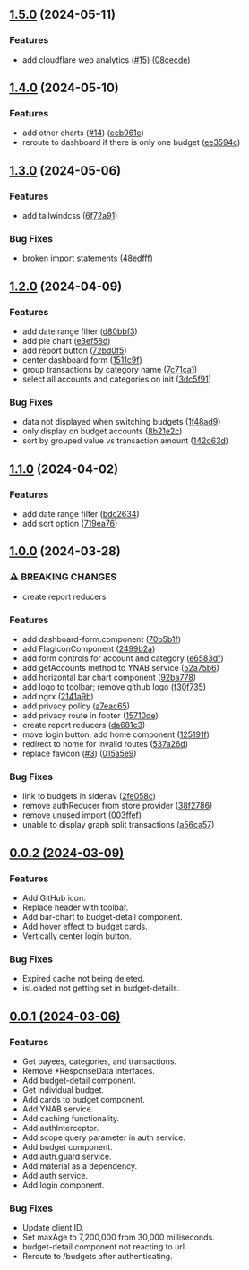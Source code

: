 ## [1.5.0](https://github.com/grantwforsythe/custom-reports-for-ynab/compare/1.4.0...1.5.0) (2024-05-11)

### Features

- add cloudflare web analytics ([#15](https://github.com/grantwforsythe/custom-reports-for-ynab/issues/15)) ([08cecde](https://github.com/grantwforsythe/custom-reports-for-ynab/commit/08cecde8ef9d8c6dece69dbf5c7b215ae6fbb022))

## [1.4.0](https://github.com/grantwforsythe/custom-reports-for-ynab/compare/1.3.0...1.4.0) (2024-05-10)

### Features

- add other charts ([#14](https://github.com/grantwforsythe/custom-reports-for-ynab/issues/14)) ([ecb961e](https://github.com/grantwforsythe/custom-reports-for-ynab/commit/ecb961ebed6e8633abb015330febf11be23d9594))
- reroute to dashboard if there is only one budget ([ee3594c](https://github.com/grantwforsythe/custom-reports-for-ynab/commit/ee3594c88f22a290c18309ab5cdcc4a40e4d11b2))

## [1.3.0](https://github.com/grantwforsythe/custom-reports-for-ynab/compare/1.2.0...1.3.0) (2024-05-06)

### Features

- add tailwindcss ([6f72a91](https://github.com/grantwforsythe/custom-reports-for-ynab/commit/6f72a91c5f3b8f7bf1bececc8e3ae6d3c91b5a09))

### Bug Fixes

- broken import statements ([48edfff](https://github.com/grantwforsythe/custom-reports-for-ynab/commit/48edfff2fe8b7e8979ce0c2f9309d5a7881f0dfe))

## [1.2.0](https://github.com/grantwforsythe/custom-reports-for-ynab/compare/1.1.0...1.2.0) (2024-04-09)

### Features

- add date range filter ([d80bbf3](https://github.com/grantwforsythe/custom-reports-for-ynab/commit/d80bbf36fc8e6db3c1b2f74ad0b9905fd95ed782))
- add pie chart ([e3ef58d](https://github.com/grantwforsythe/custom-reports-for-ynab/commit/e3ef58d773cd28caf0809e7fde9bac5a5b3b5335))
- add report button ([72bd0f5](https://github.com/grantwforsythe/custom-reports-for-ynab/commit/72bd0f5bec561755d5aca785feaf1980d9e30675))
- center dashboard form ([1511c9f](https://github.com/grantwforsythe/custom-reports-for-ynab/commit/1511c9f240d2f1416a8188427f3472e3e23e2b76))
- group transactions by category name ([7c71ca1](https://github.com/grantwforsythe/custom-reports-for-ynab/commit/7c71ca110e2cdc54b722132d7bd03b5770a7a24e))
- select all accounts and categories on init ([3dc5f91](https://github.com/grantwforsythe/custom-reports-for-ynab/commit/3dc5f91580c148a4a3458296ecc93910112cb08e))

### Bug Fixes

- data not displayed when switching budgets ([1f48ad9](https://github.com/grantwforsythe/custom-reports-for-ynab/commit/1f48ad9409a6de9e49668b3dcd3e02c759da0ccb))
- only display on budget accounts ([8b21e2c](https://github.com/grantwforsythe/custom-reports-for-ynab/commit/8b21e2ca845c0cd21f5df7b57f7805e02fe35eb0))
- sort by grouped value vs transaction amount ([142d63d](https://github.com/grantwforsythe/custom-reports-for-ynab/commit/142d63d83b4e5b6884b158e1042d8d24a4a6dfdc))

## [1.1.0](https://github.com/grantwforsythe/custom-reports-for-ynab/compare/1.0.0...1.1.0) (2024-04-02)

### Features

- add date range filter ([bdc2634](https://github.com/grantwforsythe/custom-reports-for-ynab/commit/bdc2634ef9f5c9401fa0f991b8cefda9b0cb3c6b))
- add sort option ([719ea76](https://github.com/grantwforsythe/custom-reports-for-ynab/commit/719ea76d893d88ea1b9af07d2457ac4ed5551cc5))

## [1.0.0](https://github.com/grantwforsythe/ynab-custom-reports/compare/0.0.2...1.0.0) (2024-03-28)

### ⚠ BREAKING CHANGES

- create report reducers

### Features

- add dashboard-form.component ([70b5b1f](https://github.com/grantwforsythe/ynab-custom-reports/commit/70b5b1fd39ecfcd1b8e20bf68d0d0f9f5852fc85))
- add FlagIconComponent ([2499b2a](https://github.com/grantwforsythe/ynab-custom-reports/commit/2499b2af1b2ddc7dbe80806201b6f8e0b6a750f4))
- add form controls for account and category ([e6583df](https://github.com/grantwforsythe/ynab-custom-reports/commit/e6583df8a28ee8e91b11cb137aa13d34f08dcadb))
- add getAccounts method to YNAB service ([52a75b6](https://github.com/grantwforsythe/ynab-custom-reports/commit/52a75b643c71a62f47225e5ba8a27fe892386a58))
- add horizontal bar chart component ([92ba778](https://github.com/grantwforsythe/ynab-custom-reports/commit/92ba778bf16b440a622d085ae206cc4fc6a309da))
- add logo to toolbar; remove github logo ([f30f735](https://github.com/grantwforsythe/ynab-custom-reports/commit/f30f7350ba1f638f909d657156e79f69cc7ba6b0))
- add ngrx ([2141a9b](https://github.com/grantwforsythe/ynab-custom-reports/commit/2141a9b89d2d058ce752ea537f0010df6599b4e8))
- add privacy policy ([a7eac65](https://github.com/grantwforsythe/ynab-custom-reports/commit/a7eac6574b2a31d733ec5a2540771914e85a9486))
- add privacy route in footer ([15710de](https://github.com/grantwforsythe/ynab-custom-reports/commit/15710def391c455cb8bd46408617c921d9b54906))
- create report reducers ([da681c3](https://github.com/grantwforsythe/ynab-custom-reports/commit/da681c3ba544fcdae9603e0f8e6e494f9b94e7f9))
- move login button; add home component ([125191f](https://github.com/grantwforsythe/ynab-custom-reports/commit/125191f328b345236cbd700ce257e08fed0ad8ef))
- redirect to home for invalid routes ([537a26d](https://github.com/grantwforsythe/ynab-custom-reports/commit/537a26ddd28044fdc537a69d4c3102201716e365))
- replace favicon ([#3](https://github.com/grantwforsythe/ynab-custom-reports/issues/3)) ([015a5e9](https://github.com/grantwforsythe/ynab-custom-reports/commit/015a5e9f48e1f914057a3493e6efe53ba14a5937))

### Bug Fixes

- link to budgets in sidenav ([2fe058c](https://github.com/grantwforsythe/ynab-custom-reports/commit/2fe058c1061335414e9e62d90c68ce27bc61d17f))
- remove authReducer from store provider ([38f2786](https://github.com/grantwforsythe/ynab-custom-reports/commit/38f2786abae319fd4a18881547efeb29e932bb76))
- remove unused import ([003ffef](https://github.com/grantwforsythe/ynab-custom-reports/commit/003ffef12325226b7a2a198c587b2cef103a5b77))
- unable to display graph split transactions ([a56ca57](https://github.com/grantwforsythe/ynab-custom-reports/commit/a56ca5754f75df2d6926cb916660053eef7c2742))

## [0.0.2 (2024-03-09)](https://github.com/grantwforsythe/ynab-custom-reports/compare/0.0.1...0.0.2)

### Features

- Add GitHub icon.
- Replace header with toolbar.
- Add bar-chart to budget-detail component.
- Add hover effect to budget cards.
- Vertically center login button.

### Bug Fixes

- Expired cache not being deleted.
- isLoaded not getting set in budget-details.

## [0.0.1 (2024-03-06)](https://github.com/grantwforsythe/ynab-custom-reports/commits/0.0.1)

### Features

- Get payees, categories, and transactions.
- Remove \*ResponseData interfaces.
- Add budget-detail component.
- Get individual budget.
- Add cards to budget component.
- Add YNAB service.
- Add caching functionality.
- Add authInterceptor.
- Add scope query parameter in auth service.
- Add budget component.
- Add auth.guard service.
- Add material as a dependency.
- Add auth service.
- Add login component.

### Bug Fixes

- Update client ID.
- Set maxAge to 7,200,000 from 30,000 milliseconds.
- budget-detail component not reacting to url.
- Reroute to /budgets after authenticating.
